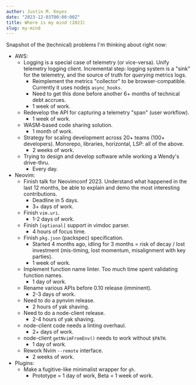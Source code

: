 ```yaml
---
author: Justin M. Keyes
date: "2023-12-03T00:00:00Z"
title: Where is my mind (2023)
slug: my-mind
---
```


Snapshot of the (technical) problems I'm thinking about right now:

- AWS:
    - Logging is a special case of telemetry (or vice-versa). Unify telemetry logging client. Incremental step: logging system is a "sink" for the telemetry, and the source of truth for _querying_ metrics logs.
        - Reimplement the metrics "collector" to be browser-compatible. Currently it uses nodejs `async_hooks`.
        - Need to get this done before another 6+ months of technical debt accrues.
        - 1 week of work.
    - Redevelop the API for capturing a telemetry "span" (user workflow).
        - 1 week of work.
    - WASM-based code sharing solution.
        - 1 month of work.
    - Strategy for scaling development across 20+ teams (100+ developers). Monorepo, libraries, horizontal, LSP: all of the above.
        - 2 weeks of work.
    - Trying to design and develop software while working a Wendy's drive-thru.
        - Every day.
- Neovim:
    - Finish talk for Neovimconf 2023. Understand what happened in the last 12 months, be able to explain and demo the most interesting contributions.
        - Deadline in 5 days.
        - 3+ days of work.
    - Finish `vim.uri`.
        - 1-2 days of work.
    - Finish `[optional]` support in vimdoc parser.
        - 4 hours of focus time.
    - Finish `pkg.json` (packspec) specification.
        - Started 4 months ago, idling for 3 months = risk of decay / lost investment (mis-timing, lost momentum, misalignment with key parties).
        - 1 week of work.
    - Implement function name linter. Too much time spent validating function names.
        - 1 day of work.
    - Rename various APIs before 0.10 release (imminent).
        - 2-3 days of work.
    - Need to do a pynvim release.
        - 2 hours of yak shaving.
    - Need to do a node-client release.
        - 2-4 hours of yak shaving.
    - node-client code needs a linting overhaul.
        - 2+ days of work.
    - node-client `getNvimFromEnv()` needs to work without `$PATH`.
        - 1 day of work.
    - Rework Nvim `--remote` interface.
        - 2 weeks of work.
- Plugins:
    - Make a fugitive-like minimalist wrapper for `gh`.
        - Prototype = 1 day of work, Beta = 1 week of work.
